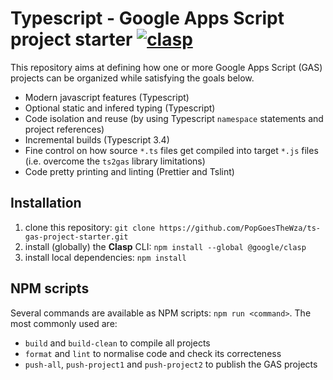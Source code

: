 # Typescript - Google Apps Script project starter [![clasp](https://img.shields.io/badge/built%20with-clasp-4285f4.svg)](https://github.com/google/clasp)

This repository aims at defining how one or more Google Apps Script (GAS) projects can be organized while satisfying the goals below.

- Modern javascript features (Typescript)
- Optional static and infered typing (Typescript)
- Code isolation and reuse (by using Typescript `namespace` statements and project references)
- Incremental builds (Typescript 3.4)
- Fine control on how source `*.ts` files get compiled into target `*.js` files (i.e. overcome the `ts2gas` library limitations)
- Code pretty printing and linting (Prettier and Tslint)

## Installation

1. clone this repository: `git clone https://github.com/PopGoesTheWza/ts-gas-project-starter.git`
1. install (globally) the **Clasp** CLI: `npm install --global @google/clasp`
1. install local dependencies: `npm install`

## NPM scripts

Several commands are available as NPM scripts: `npm run <command>`. The most commonly used are:

- `build` and  `build-clean` to compile all projects
- `format` and `lint` to normalise code and check its correcteness
- `push-all`, `push-project1` and `push-project2` to publish the GAS projects
